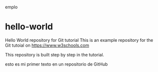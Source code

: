 emplo
# hello-world
Hello World repository for Git tutorial
This is an example repository for the Git tutoial on https://www.w3schools.com

This repository is built step by step in the tutorial.

esto es mi primer texto en un repositorio de GitHub

